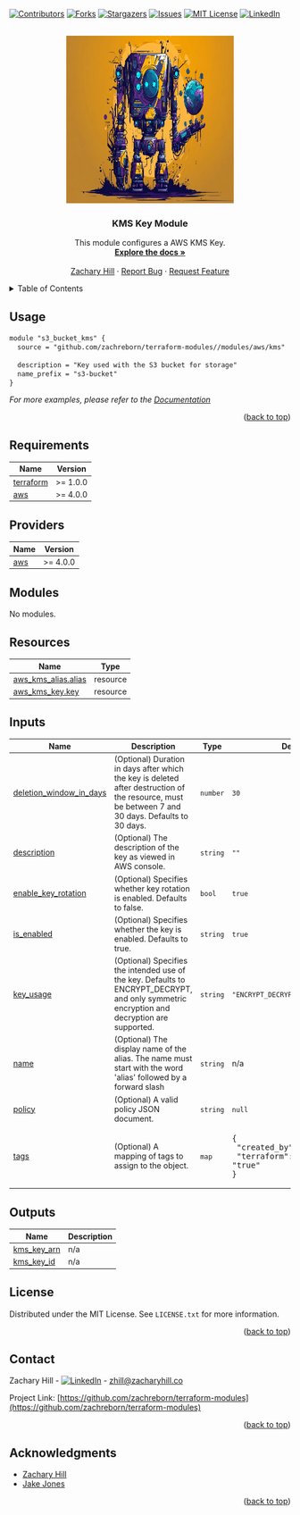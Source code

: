 <!-- Blank module readme template: Do a search and replace with your text editor for the following: `module_name`, `module_description` -->
<!-- Improved compatibility of back to top link: See: https://github.com/othneildrew/Best-README-Template/pull/73 -->

<a name="readme-top"></a>

<!-- PROJECT SHIELDS -->
<!--
*** I'm using markdown "reference style" links for readability.
*** Reference links are enclosed in brackets [ ] instead of parentheses ( ).
*** See the bottom of this document for the declaration of the reference variables
*** for contributors-url, forks-url, etc. This is an optional, concise syntax you may use.
*** https://www.markdownguide.org/basic-syntax/#reference-style-links
-->

[![Contributors][contributors-shield]][contributors-url]
[![Forks][forks-shield]][forks-url]
[![Stargazers][stars-shield]][stars-url]
[![Issues][issues-shield]][issues-url]
[![MIT License][license-shield]][license-url]
[![LinkedIn][linkedin-shield]][linkedin-url]

<!-- PROJECT LOGO -->
<br />
<div align="center">
  <a href="https://github.com/zachreborn/terraform-modules">
    <img src="/images/terraform_modules_logo.webp" alt="Logo" width="300" height="300">
  </a>

<h3 align="center">KMS Key Module</h3>
  <p align="center">
    This module configures a AWS KMS Key.
    <br />
    <a href="https://github.com/zachreborn/terraform-modules"><strong>Explore the docs »</strong></a>
    <br />
    <br />
    <a href="https://zacharyhill.co">Zachary Hill</a>
    ·
    <a href="https://github.com/zachreborn/terraform-modules/issues">Report Bug</a>
    ·
    <a href="https://github.com/zachreborn/terraform-modules/issues">Request Feature</a>
  </p>
</div>

<!-- TABLE OF CONTENTS -->
<details>
  <summary>Table of Contents</summary>
  <ol>
    <li><a href="#usage">Usage</a></li>
    <li><a href="#requirements">Requirements</a></li>
    <li><a href="#providers">Providers</a></li>
    <li><a href="#modules">Modules</a></li>
    <li><a href="#Resources">Resources</a></li>
    <li><a href="#inputs">Inputs</a></li>
    <li><a href="#outputs">Outputs</a></li>
    <li><a href="#license">License</a></li>
    <li><a href="#contact">Contact</a></li>
    <li><a href="#acknowledgments">Acknowledgments</a></li>
  </ol>
</details>

<!-- USAGE EXAMPLES -->

## Usage

```
module "s3_bucket_kms" {
  source = "github.com/zachreborn/terraform-modules//modules/aws/kms"

  description = "Key used with the S3 bucket for storage"
  name_prefix = "s3-bucket"
}
```

_For more examples, please refer to the [Documentation](https://github.com/zachreborn/terraform-modules)_

<p align="right">(<a href="#readme-top">back to top</a>)</p>

<!-- terraform-docs output will be input automatically below-->
<!-- terraform-docs markdown table --output-file README.md --output-mode inject .-->
<!-- BEGIN_TF_DOCS -->

## Requirements

| Name                                                                     | Version  |
| ------------------------------------------------------------------------ | -------- |
| <a name="requirement_terraform"></a> [terraform](#requirement_terraform) | >= 1.0.0 |
| <a name="requirement_aws"></a> [aws](#requirement_aws)                   | >= 4.0.0 |

## Providers

| Name                                             | Version  |
| ------------------------------------------------ | -------- |
| <a name="provider_aws"></a> [aws](#provider_aws) | >= 4.0.0 |

## Modules

No modules.

## Resources

| Name                                                                                                         | Type     |
| ------------------------------------------------------------------------------------------------------------ | -------- |
| [aws_kms_alias.alias](https://registry.terraform.io/providers/hashicorp/aws/latest/docs/resources/kms_alias) | resource |
| [aws_kms_key.key](https://registry.terraform.io/providers/hashicorp/aws/latest/docs/resources/kms_key)       | resource |

## Inputs

| Name                                                                                                   | Description                                                                                                                                       | Type     | Default                                                                     | Required |
| ------------------------------------------------------------------------------------------------------ | ------------------------------------------------------------------------------------------------------------------------------------------------- | -------- | --------------------------------------------------------------------------- | :------: |
| <a name="input_deletion_window_in_days"></a> [deletion_window_in_days](#input_deletion_window_in_days) | (Optional) Duration in days after which the key is deleted after destruction of the resource, must be between 7 and 30 days. Defaults to 30 days. | `number` | `30`                                                                        |    no    |
| <a name="input_description"></a> [description](#input_description)                                     | (Optional) The description of the key as viewed in AWS console.                                                                                   | `string` | `""`                                                                        |    no    |
| <a name="input_enable_key_rotation"></a> [enable_key_rotation](#input_enable_key_rotation)             | (Optional) Specifies whether key rotation is enabled. Defaults to false.                                                                          | `bool`   | `true`                                                                      |    no    |
| <a name="input_is_enabled"></a> [is_enabled](#input_is_enabled)                                        | (Optional) Specifies whether the key is enabled. Defaults to true.                                                                                | `string` | `true`                                                                      |    no    |
| <a name="input_key_usage"></a> [key_usage](#input_key_usage)                                           | (Optional) Specifies the intended use of the key. Defaults to ENCRYPT_DECRYPT, and only symmetric encryption and decryption are supported.        | `string` | `"ENCRYPT_DECRYPT"`                                                         |    no    |
| <a name="input_name"></a> [name](#input_name)                                                          | (Optional) The display name of the alias. The name must start with the word 'alias' followed by a forward slash                                   | `string` | n/a                                                                         |   yes    |
| <a name="input_policy"></a> [policy](#input_policy)                                                    | (Optional) A valid policy JSON document.                                                                                                          | `string` | `null`                                                                      |    no    |
| <a name="input_tags"></a> [tags](#input_tags)                                                          | (Optional) A mapping of tags to assign to the object.                                                                                             | `map`    | <pre>{<br/> "created_by": "terraform",<br/> "terraform": "true"<br/>}</pre> |    no    |

## Outputs

| Name                                                                 | Description |
| -------------------------------------------------------------------- | ----------- |
| <a name="output_kms_key_arn"></a> [kms_key_arn](#output_kms_key_arn) | n/a         |
| <a name="output_kms_key_id"></a> [kms_key_id](#output_kms_key_id)    | n/a         |

<!-- END_TF_DOCS -->

<!-- LICENSE -->

## License

Distributed under the MIT License. See `LICENSE.txt` for more information.

<p align="right">(<a href="#readme-top">back to top</a>)</p>

<!-- CONTACT -->

## Contact

Zachary Hill - [![LinkedIn][linkedin-shield]][linkedin-url] - zhill@zacharyhill.co

Project Link: [https://github.com/zachreborn/terraform-modules](https://github.com/zachreborn/terraform-modules)

<p align="right">(<a href="#readme-top">back to top</a>)</p>

<!-- ACKNOWLEDGMENTS -->

## Acknowledgments

- [Zachary Hill](https://zacharyhill.co)
- [Jake Jones](https://github.com/jakeasarus)

<p align="right">(<a href="#readme-top">back to top</a>)</p>

<!-- MARKDOWN LINKS & IMAGES -->
<!-- https://www.markdownguide.org/basic-syntax/#reference-style-links -->

[contributors-shield]: https://img.shields.io/github/contributors/zachreborn/terraform-modules.svg?style=for-the-badge
[contributors-url]: https://github.com/zachreborn/terraform-modules/graphs/contributors
[forks-shield]: https://img.shields.io/github/forks/zachreborn/terraform-modules.svg?style=for-the-badge
[forks-url]: https://github.com/zachreborn/terraform-modules/network/members
[stars-shield]: https://img.shields.io/github/stars/zachreborn/terraform-modules.svg?style=for-the-badge
[stars-url]: https://github.com/zachreborn/terraform-modules/stargazers
[issues-shield]: https://img.shields.io/github/issues/zachreborn/terraform-modules.svg?style=for-the-badge
[issues-url]: https://github.com/zachreborn/terraform-modules/issues
[license-shield]: https://img.shields.io/github/license/zachreborn/terraform-modules.svg?style=for-the-badge
[license-url]: https://github.com/zachreborn/terraform-modules/blob/master/LICENSE.txt
[linkedin-shield]: https://img.shields.io/badge/-LinkedIn-black.svg?style=for-the-badge&logo=linkedin&colorB=555
[linkedin-url]: https://www.linkedin.com/in/zachary-hill-5524257a/
[product-screenshot]: /images/screenshot.webp
[Terraform.io]: https://img.shields.io/badge/Terraform-7B42BC?style=for-the-badge&logo=terraform
[Terraform-url]: https://terraform.io
